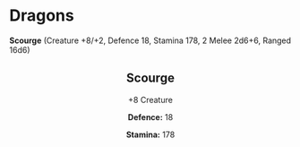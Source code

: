 # Dragons

**Scourge** (Creature +8/+2, Defence 18, Stamina 178, 2 Melee 2d6+6, Ranged 16d6)

<header>

## Scourge

<p class="subheading">+8 Creature</p>

**Defence:** 18

**Stamina:** 178


</header>
